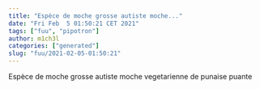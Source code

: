 ```yaml
---
title: "Espèce de moche grosse autiste moche..."
date: "Fri Feb  5 01:50:21 CET 2021"
tags: ["fuu", "pipotron"]
author: m1ch3l
categories: ["generated"]
slug: "fuu/2021-02-05-01:50:21"
---
```


Espèce de moche grosse autiste moche vegetarienne de punaise puante
